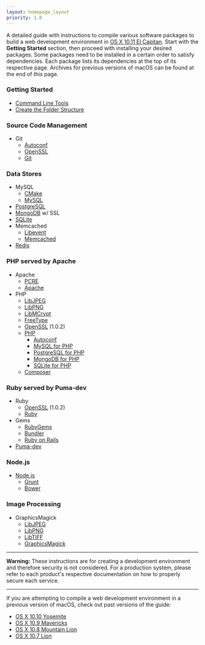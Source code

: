 ```yaml
---
layout: homepage_layout
priority: 1.0
---
```


A detailed guide with instructions to compile various software packages to build a web development environment in [OS X 10.11 El Capitan](https://en.wikipedia.org/wiki/OS_X_El_Capitan). Start with the **Getting Started** section, then proceed with installing your desired packages. Some packages need to be installed in a certain order to satisfy dependencies. Each package lists its dependencies at the top of its respective page. Archives for previous versions of macOS can be found at the end of this page.

### Getting Started

- [Command Line Tools](/started-cli/)
- [Create the Folder Structure](/started-folders/)

### Source Code Management

- Git
	- [Autoconf](/autoconf/)
	- [OpenSSL](/openssl/)
	- [Git](/git/)

### Data Stores

- MySQL
	- [CMake](/cmake/)
	- [MySQL](/mysql/)
- [PostgreSQL](/postgresql/)
- [MongoDB](/mongodb/) w/ SSL
- [SQLite](/sqlite/)
- Memcached
	- [Libevent](/libevent/)
	- [Memcached](/memcached/)
- [Redis](/redis/)

### PHP served by Apache
- Apache
	- [PCRE](/pcre/)
	- [Apache](/apache/)
- PHP
	- [LibJPEG](/libjpeg/)
	- [LibPNG](/libpng/)
	- [LibMCrypt](/libmcrypt/)
	- [FreeType](/freetype/)
	- [OpenSSL](/openssl@102/) (1.0.2)
	- [PHP](/php/)
		- [Autoconf](/autoconf/)
		- [MySQL for PHP](/php-mysql/)
		- [PostgreSQL for PHP](/php-postgresql/)
		- [MongoDB for PHP](/php-mongodb/)
		- [SQLite for PHP](/php-sqlite/)
	- [Composer](/composer/)

### Ruby served by Puma-dev

- Ruby
	- [OpenSSL](/openssl@102/) (1.0.2)
	- [Ruby](/ruby/)
- Gems
	- [RubyGems](/rubygems/)
	- [Bundler](/bundler/)
	- [Ruby on Rails](/ruby-on-rails/)
- [Puma-dev](puma-dev/)

### Node.js

- [Node.js](/nodejs/)
	- [Grunt](/nodejs-grunt/)
	- [Bower](/nodejs-bower/)

### Image Processing

- GraphicsMagick
	- [LibJPEG](/libjpeg/)
	- [LibPNG](/libpng/)
	- [LibTIFF](/libtiff/)
	- [GraphicsMagick](/graphicsmagick/)

---

**Warning:** These instructions are for creating a development environment and therefore security is not considered. For a production system, please refer to each product's respective documentation on how to properly secure each service.

---

If you are attempting to compile a web development environment in a previous version of macOS, check out past versions of the guide:

- [OS X 10.10 Yosemite](http://archives.patrickbougie.com/mac-dev-env/10.10-yosemite/)
- [OS X 10.9 Mavericks](http://archives.patrickbougie.com/mac-dev-env/10.9-mavericks/)
- [OS X 10.8 Mountain Lion](http://archives.patrickbougie.com/mac-dev-env/10.8-mountain-lion/)
- [OS X 10.7 Lion](http://archives.patrickbougie.com/mac-dev-env/10.7-lion/)
